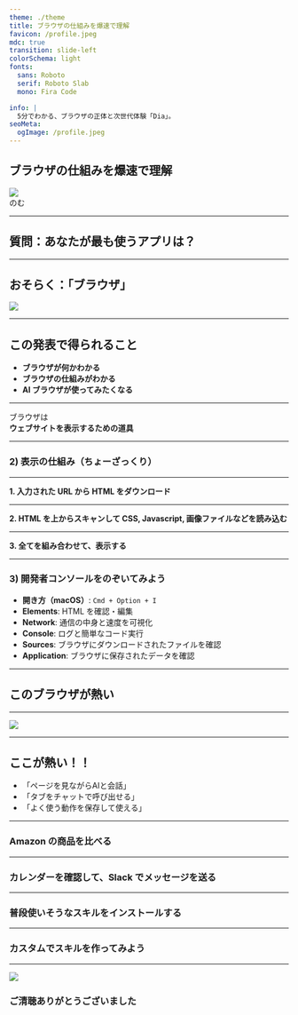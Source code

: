 ```yaml
---
theme: ./theme
title: ブラウザの仕組みを爆速で理解
favicon: /profile.jpeg
mdc: true
transition: slide-left
colorSchema: light
fonts:
  sans: Roboto
  serif: Roboto Slab
  mono: Fira Code

info: |
  5分でわかる、ブラウザの正体と次世代体験「Dia」。
seoMeta:
  ogImage: /profile.jpeg
---
```


<div class="text-right">
<h2>ブラウザの仕組みを爆速で理解</h2>
<div class="flex items-center justify-end">
  <img src="/profile.jpeg" class="w-[80px] h-[80px] object-cover mr-4 rounded-full" />
  <div class="font-semibold">のむ</div>
</div>
</div>

---

## 質問：あなたが最も使うアプリは？

---

## おそらく：「ブラウザ」

<img src="/browsers.png" class="w-[850px] h-auto rounded-lg border-4 border-white"/>

---

## この発表で得られること

- **ブラウザが何かわかる**
- **ブラウザの仕組みがわかる**
- **AI ブラウザが使ってみたくなる**

---

ブラウザは
<br/>
**ウェブサイトを表示するための道具**

---

### 2) 表示の仕組み（ちょーざっくり）

---

**1. 入力された URL から HTML をダウンロード**

---

**2. HTML を上からスキャンして CSS, Javascript, 画像ファイルなどを読み込む**

---

**3. 全てを組み合わせて、表示する**

---

### 3) 開発者コンソールをのぞいてみよう

- **開き方（macOS）**: `Cmd + Option + I`
- **Elements**: HTML を確認・編集
- **Network**: 通信の中身と速度を可視化
- **Console**: ログと簡単なコード実行
- **Sources**: ブラウザにダウンロードされたファイルを確認
- **Application**: ブラウザに保存されたデータを確認

---

## このブラウザが熱い

---

<a href="https://diabrowser.com" target="_blank">
<img src="/dia.svg" class="w-[400px] h-auto">
</a>

---

## ここが熱い！！

- 「ページを見ながらAIと会話」
- 「タブをチャットで呼び出せる」
- 「よく使う動作を保存して使える」

---

### Amazon の商品を比べる

---

### カレンダーを確認して、Slack でメッセージを送る

---

### 普段使いそうなスキルをインストールする

---

### カスタムでスキルを作ってみよう

---

<img src="/invite-to-dia.png" class="h-full w-auto rounded-2xl"/>

### ご清聴ありがとうございました
